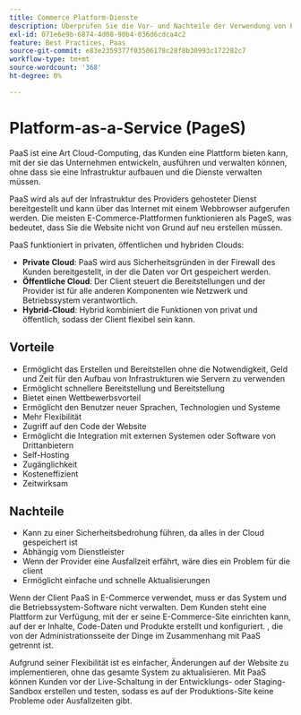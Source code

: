 ```yaml
---
title: Commerce Platform-Dienste
description: Überprüfen Sie die Vor- und Nachteile der Verwendung von PaaS-Lösungen für Ihre Hosting-Infrastruktur, um festzustellen, was für Ihr E-Commerce-Projekt richtig ist.
exl-id: 071e6e9b-6874-4d08-90b4-036d6cdca4c2
feature: Best Practices, Paas
source-git-commit: e83e2359377f03506178c28f8b30993c172282c7
workflow-type: tm+mt
source-wordcount: '368'
ht-degree: 0%

---
```


# Platform-as-a-Service (PageS)

PaaS ist eine Art Cloud-Computing, das Kunden eine Plattform bieten kann, mit der sie das Unternehmen entwickeln, ausführen und verwalten können, ohne dass sie eine Infrastruktur aufbauen und die Dienste verwalten müssen.

PaaS wird als auf der Infrastruktur des Providers gehosteter Dienst bereitgestellt und kann über das Internet mit einem Webbrowser aufgerufen werden. Die meisten E-Commerce-Plattformen funktionieren als PageS, was bedeutet, dass Sie die Website nicht von Grund auf neu erstellen müssen.

PaaS funktioniert in privaten, öffentlichen und hybriden Clouds:

- **Private Cloud**: PaaS wird aus Sicherheitsgründen in der Firewall des Kunden bereitgestellt, in der die Daten vor Ort gespeichert werden.
- **Öffentliche Cloud**: Der Client steuert die Bereitstellungen und der Provider ist für alle anderen Komponenten wie Netzwerk und Betriebssystem verantwortlich.
- **Hybrid-Cloud**: Hybrid kombiniert die Funktionen von privat und öffentlich, sodass der Client flexibel sein kann.

## Vorteile

- Ermöglicht das Erstellen und Bereitstellen ohne die Notwendigkeit, Geld und Zeit für den Aufbau von Infrastrukturen wie Servern zu verwenden
- Ermöglicht schnellere Bereitstellung und Bereitstellung
- Bietet einen Wettbewerbsvorteil
- Ermöglicht den Benutzer neuer Sprachen, Technologien und Systeme
- Mehr Flexibilität
- Zugriff auf den Code der Website
- Ermöglicht die Integration mit externen Systemen oder Software von Drittanbietern
- Self-Hosting
- Zugänglichkeit
- Kosteneffizient
- Zeitwirksam

## Nachteile

- Kann zu einer Sicherheitsbedrohung führen, da alles in der Cloud gespeichert ist
- Abhängig vom Dienstleister
- Wenn der Provider eine Ausfallzeit erfährt, wäre dies ein Problem für die
client
- Ermöglicht einfache und schnelle Aktualisierungen

Wenn der Client PaaS in E-Commerce verwendet, muss er das System und die Betriebssystem-Software nicht verwalten. Dem Kunden steht eine Plattform zur Verfügung, mit der er seine E-Commerce-Site einrichten kann, auf der er Inhalte, Code-Daten und Produkte erstellt und konfiguriert. , die von der Administrationsseite der Dinge im Zusammenhang mit PaaS getrennt ist.

Aufgrund seiner Flexibilität ist es einfacher, Änderungen auf der Website zu implementieren, ohne das gesamte System zu aktualisieren. Mit PaaS können Kunden vor der Live-Schaltung in der Entwicklungs- oder Staging-Sandbox erstellen und testen, sodass es auf der Produktions-Site keine Probleme oder Ausfallzeiten gibt.
